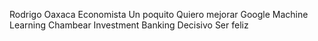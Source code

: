 Rodrigo 
Oaxaca
Economista
Un poquito
Quiero mejorar 
Google
Machine Learning
Chambear
Investment Banking
Decisivo 
Ser feliz 

